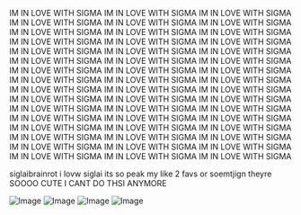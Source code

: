 IM IN LOVE WITH SIGMA IM IN LOVE WITH SIGMA IM IN LOVE WITH SIGMA IM IN LOVE WITH SIGMA IM IN LOVE WITH SIGMA IM IN LOVE WITH SIGMA IM IN LOVE WITH SIGMA IM IN LOVE WITH SIGMA IM IN LOVE WITH SIGMA IM IN LOVE WITH SIGMA IM IN LOVE WITH SIGMA IM IN LOVE WITH SIGMA IM IN LOVE WITH SIGMA IM IN LOVE WITH SIGMA IM IN LOVE WITH SIGMA IM IN LOVE WITH SIGMA IM IN LOVE WITH SIGMA IM IN LOVE WITH SIGMA IM IN LOVE WITH SIGMA IM IN LOVE WITH SIGMA IM IN LOVE WITH SIGMA IM IN LOVE WITH SIGMA IM IN LOVE WITH SIGMA IM IN LOVE WITH SIGMA IM IN LOVE WITH SIGMA IM IN LOVE WITH SIGMA IM IN LOVE WITH SIGMA IM IN LOVE WITH SIGMA IM IN LOVE WITH SIGMA IM IN LOVE WITH SIGMA IM IN LOVE WITH SIGMA IM IN LOVE WITH SIGMA IM IN LOVE WITH SIGMA IM IN LOVE WITH SIGMA IM IN LOVE WITH SIGMA IM IN LOVE WITH SIGMA IM IN LOVE WITH SIGMA IM IN LOVE WITH SIGMA IM IN LOVE WITH SIGMA IM IN LOVE WITH SIGMA IM IN LOVE WITH SIGMA IM IN LOVE WITH SIGMA IM IN LOVE WITH SIGMA IM IN LOVE WITH SIGMA IM IN LOVE WITH SIGMA IM IN LOVE WITH SIGMA IM IN LOVE WITH SIGMA IM IN LOVE WITH SIGMA

siglaibrainrot i lovw siglai its so peak my like 2 favs or soemtjign theyre SOOOO CUTE I CANT DO THSI ANYMORE

![Image](https://github.com/user-attachments/assets/6e95dcda-77dc-4563-b6cc-a4ff9d4fa7c1)
![Image](https://github.com/user-attachments/assets/9c47bfb5-a5a0-4572-9a72-0de314bfe072)
![Image](https://github.com/user-attachments/assets/b528cb9d-8515-4173-b710-c8dfe9e048fa)
![Image](https://github.com/user-attachments/assets/440e9021-6b1f-4942-933d-1c878f071e62)
